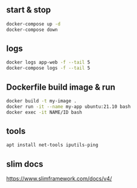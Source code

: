 ## start & stop
```bash
docker-compose up -d
docker-compose down
```


## logs
```bash
docker logs app-web -f --tail 5
docker-compose logs -f --tail 5
```


## Dockerfile build image & run
```bash
docker build -t my-image .
docker run -it --name my-app ubuntu:21.10 bash
docker exec -it NAME/ID bash
```

## tools
```bash
apt install net-tools iputils-ping
```


## slim docs
https://www.slimframework.com/docs/v4/
